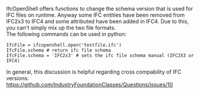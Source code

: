 IfcOpenShell offers functions to change the schema version that is used for IFC files on runtime. Anyway some IFC entities have been removed from IFC2x3 to IFC4 and some attributed have been added in IFC4. Due to this, you can't simply mix up the two file formats.  
The following commands can be used in python:

`IfcFile = ifcopenshell.open('testfile.ifc')`  
`IfcFile.schema # return ifc file schema`  
`IfcFile.schema = 'IFC2x3' # sets the ifc file schema manual (IFC2X3 or IFC4)`  

In general, this discussion is helpful regarding cross compability of IFC versions:  
https://github.com/IndustryFoundationClasses/Questions/issues/10


